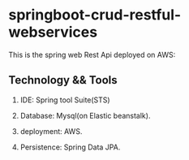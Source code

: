 # springboot-crud-restful-webservices

This is the spring web Rest Api deployed on AWS:

Technology && Tools
-------------------
1. IDE: Spring tool Suite(STS)
2. Database: Mysql(on Elastic beanstalk).
3. deployment: AWS.

4. Persistence: Spring Data JPA.

